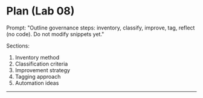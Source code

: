 # Plan (Lab 08)

Prompt: "Outline governance steps: inventory, classify, improve, tag, reflect (no code). Do not modify snippets yet."

Sections:

1. Inventory method
2. Classification criteria
3. Improvement strategy
4. Tagging approach
5. Automation ideas

---

